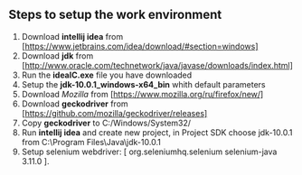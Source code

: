 ## Steps to setup the work environment

1. Download **intellij idea** from [https://www.jetbrains.com/idea/download/#section=windows]
2. Download **jdk** from [http://www.oracle.com/technetwork/java/javase/downloads/index.html]
3. Run the **ideaIC.exe** file you have downloaded
4. Setup the **jdk-10.0.1_windows-x64_bin** whith default parameters
5. Download *Mozilla* from [https://www.mozilla.org/ru/firefox/new/]
6. Download **geckodriver** from [https://github.com/mozilla/geckodriver/releases]
7. Copy **geckodriver** to C:/Windows/System32/
8. Run **intellij idea** and create new project, in Project SDK choose jdk-10.0.1 from C:\Program Files\Java\jdk-10.0.1 
9. Setup selenium webdriver:
    [ <dependencies>
         <dependency>
             <groupId>org.seleniumhq.selenium</groupId>
             <artifactId>selenium-java</artifactId>
             <version>3.11.0</version>
         </dependency>
         </dependencies> ].



